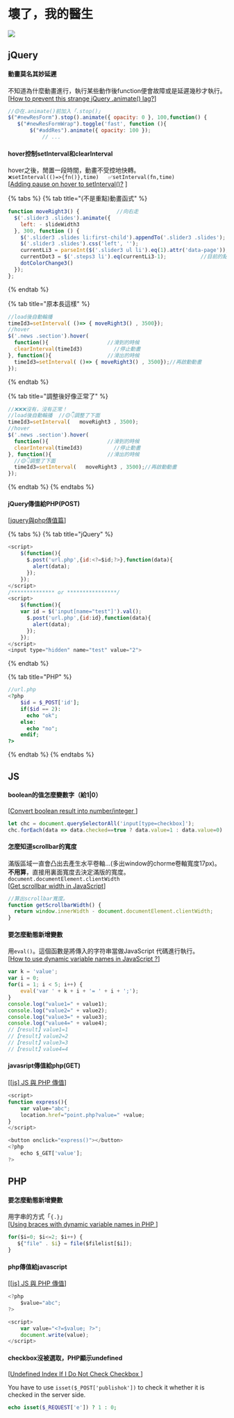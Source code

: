 # 壞了，我的醫生

![](https://scontent.ftpe8-1.fna.fbcdn.net/v/t1.0-9/22688337_373357853121512_1359550471304573685_n.png?_nc_cat=105&_nc_sid=09cbfe&_nc_ohc=PYhES7me9w8AX8uC9UA&_nc_ht=scontent.ftpe8-1.fna&oh=ae50ca5a806320eac362dfe47726d524&oe=5F7A59F7)

## jQuery

#### 動畫莫名其妙延遲

不知道為什麼動畫進行，執行某些動作後function便會故障或是延遲幾秒才執行。  
\[[How to prevent this strange jQuery .animate\(\) lag?](https://stackoverflow.com/questions/14613498/how-to-prevent-this-strange-jquery-animate-lag)\]

```javascript
//🟡在.animate()前加入「.stop()」
$("#newResForm").stop().animate({ opacity: 0 }, 100,function() {
   $("#newResFormWrap").toggle('fast', function (){
       $("#addRes").animate({ opacity: 100 }); 
           // ...
```

#### hover控制setInterval和clearInterval

hover之後，閒置一段時間，動畫不受控地快轉。  
`❌setInterval(()=>{fn()},time)  
✅setInterval(fn,time)`  
\[[Adding pause on hover to setInterval\(\)?](https://stackoverflow.com/questions/10913703/adding-pause-on-hover-to-setinterval)\]

{% tabs %}
{% tab title="\(不是重點\)動畫函式" %}
```javascript
function moveRight3() {            //向右走
  $('.slider3 .slides').animate({
    left: - slideWidth3
  }, 300, function () {
    $('.slider3 .slides li:first-child').appendTo('.slider3 .slides');
    $('.slider3 .slides').css('left', '');
    currentLi3 = parseInt($('.slider3 ul li').eq(1).attr('data-page'));//目前slide在第幾頁(數值)
    currentDot3 = $('.steps3 li').eq(currentLi3-1);           //目前的點點在第幾個(物件)
    dotColorChange3()
  });
};
```
{% endtab %}

{% tab title="原本長這樣" %}
```javascript
//load後自動輪播
timeId3=setInterval( ()=> { moveRight3() , 3500});
//hover
$('.news .section').hover(
  function(){                   //滑到的時候
  clearInterval(timeId3)          //停止動畫
}, function(){                  //滑出的時候
  timeId3=setInterval( ()=> { moveRight3() , 3500});//再啟動動畫
});
```
{% endtab %}

{% tab title="調整後好像正常了" %}
```javascript
//❌❌❌沒有，沒有正常！
//load後自動輪播  //🟡👇調整了下面
timeId3=setInterval(   moveRight3 , 3500);
//hover
$('.news .section').hover(
  function(){                   //滑到的時候
  clearInterval(timeId3)          //停止動畫
}, function(){                  //滑出的時候
  //🟡👇調整了下面
  timeId3=setInterval(   moveRight3 , 3500);//再啟動動畫
});
```
{% endtab %}
{% endtabs %}

#### jQuery傳值給PHP\(POST\)

\[[jquery與php傳值篇](https://ithelp.ithome.com.tw/articles/10160671)\]

{% tabs %}
{% tab title="jQuery" %}
```javascript
<script>
    $(function(){
      $.post('url.php',{id:<?=$id;?>},function(data){
        alert(data);
      });
    });
</script>
/************** or ****************/
<script>
    $(function(){
    var id = $('input[name="test"]').val();
      $.post('url.php',{id:id},function(data){
        alert(data);
      });
    });
</script>
<input type="hidden" name="test" value="2">
```
{% endtab %}

{% tab title="PHP" %}
```php
//url.php
<?php
    $id = $_POST['id'];
    if($id == 2):
      echo "ok";
    else:
      echo "no";
    endif;
?>
```
{% endtab %}
{% endtabs %}

## JS

#### boolean的值怎麼變數字（給1\|0）

\[[Convert boolean result into number/integer](https://stackoverflow.com/questions/7820683/convert-boolean-result-into-number-integer)\]

```javascript
let chc = document.querySelectorAll('input[type=checkbox]');
chc.forEach(data => data.checked==true ? data.value=1 : data.value=0)
```

#### 怎麼知道scrollbar的寬度

滿版區域一直會凸出去產生水平卷軸...\(多出window的chorme卷軸寬度17px\)。  
**不用算**，直接用裏面寬度去決定滿版的寬度。  
`document.documentElement.clientWidth`  
\[[Get scrollbar width in JavaScript](https://muffinman.io/get-scrollbar-width-in-javascript/)\]

```javascript
//算出scrollbar寬度。
function getScrollbarWidth() {
  return window.innerWidth - document.documentElement.clientWidth;
}
```

#### 要怎麼動態新增變數

用`eval()`。這個函數是將傳入的字符串當做JavaScript 代碼進行執行。  
\[[How to use dynamic variable names in JavaScript ?](https://www.geeksforgeeks.org/how-to-use-dynamic-variable-names-in-javascript/)\]

```javascript
var k = 'value'; 
var i = 0; 
for(i = 1; i < 5; i++) { 
    eval('var ' + k + i + '= ' + i + ';'); 
} 
console.log("value1=" + value1); 
console.log("value2=" + value2); 
console.log("value3=" + value3); 
console.log("value4=" + value4); 
//【result】value1=1
//【result】value2=2
//【result】value3=3
//【result】value4=4
```

#### javasript傳值給php\(GET\)

\[[\[js\] JS 與 PHP 傳值](https://medium.com/@jacobhsu/js-js-%E8%88%87-php-%E5%82%B3%E5%80%BC-983faf68804b)\]

```javascript
<script>
function express(){
    var value="abc";
    location.href="point.php?value=" +value;
}
</script>

<button onclick="express()"></button>
<?php
    echo $_GET['value'];
?>
```



## PHP

#### 要怎麼動態新增變數

用字串的方式「`{.}`」  
\[[Using braces with dynamic variable names in PHP](https://stackoverflow.com/questions/9257505/using-braces-with-dynamic-variable-names-in-php)\]

```javascript
for($i=0; $i<=2; $i++) {
   ${"file" . $i} = file($filelist[$i]);
}
```

#### php傳值給javascript

\[[\[js\] JS 與 PHP 傳值](https://medium.com/@jacobhsu/js-js-%E8%88%87-php-%E5%82%B3%E5%80%BC-983faf68804b)\]

```javascript
<?php
    $value="abc";
?>

<script>
    var value="<?=$value; ?>";
    document.write(value);
</script>
```

#### checkbox沒被選取，PHP顯示undefined

\[[Undefined Index If I Do Not Check Checkbox](https://stackoverflow.com/questions/18603884/undefined-index-if-i-do-not-check-checkbox/18603899#18603899)\]

 You have to use `isset($_POST['publishok'])` to check it whether it is checked in the server side.

```php
echo isset($_REQUEST['e']) ? 1 : 0;
```

